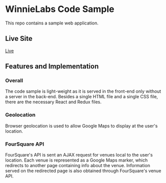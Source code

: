 # WinnieLabs Code Sample

This repo contains a sample web application.

## Live Site

[Live][github-pages]

[github-pages]: https://eliasylee.github.io/winnie_code/

## Features and Implementation

### Overall

The code sample is light-weight as it is served in the front-end only without a server in the back-end. Besides a single HTML file and a single CSS file, there are the necessary React and Redux files.

### Geolocation

Browser geolocation is used to allow Google Maps to display at the user's location.

### FourSquare API

FourSquare's API is sent an AJAX request for venues local to the user's location. Each venue is represented as a Google Maps marker, which redirects to another page containing info about the venue. Information served on the redirected page is also obtained through FourSquare's venue API.
